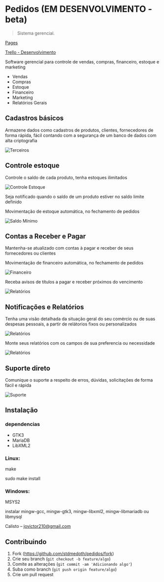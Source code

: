 # Pedidos (EM DESENVOLVIMENTO - beta) 
> Sistema gerencial.

[Pages](https://stdmedoth.github.io/pedidos/)

[Trello - Desenvolvimento](https://trello.com/b/kX1scIYM/pedidos-software-v1)


<p>Software gerencial para controle de vendas, compras, financeiro, estoque e marketing</p>
<ul>
<li>Vendas</li>
<li>Compras</li>
<li>Estoque</li>
<li>Financeiro</li>
<li>Marketing</li>
<li>Relatórios Gerais</li>
</ul>

## Cadastros básicos
<p>Armazene dados como cadastros de produtos, clientes, fornecedores de forma rápida, fácil contando com a segurança de um banco de dados com alta criptografia</p>

![Terceiros](data/screenshots/terceiros_screen.png)

## Controle estoque
<p>Controle o saldo de cada produto, tenha estoques ilimitados</p>

![Controle Estoque](data/screenshots/controle_saldo.png)

<p>Seja notificado quando o saldo de um produto estiver no saldo limite definido</p>
<p>Movimentação de estoque automática, no fechamento de pedidos</p>

![Saldo Mínimo](data/screenshots/aviso_saldo_minimo.png)


## Contas a Receber e Pagar
<p>Mantenha-se atualizado com contas à pagar e receber de seus fornecedores ou clientes</p>
<p>Movimentação de financeiro automática, no fechamento de pedidos</p>

![Financeiro](data/screenshots/titulo_a_receber.png)

<p>Receba avisos de títulos a pagar e receber próximos do vencimento</p>

![Relatórios](data/screenshots/notificacao_titulo_pagar.png)

## Notificações e Relatórios
<p>Tenha uma visão detalhada da situação geral do seu comércio ou de suas despesas pessoais, a partir de relátorios fixos ou personalizados</p>

![Relatórios](data/screenshots/relatorios.png)

<p>Monte seus relatórios com os campos de sua preferencia ou necessidade</p>

![Relatórios](data/screenshots/relat_estoque.png)

## Suporte direto
<p>Comunique o suporte a respeito de erros, dúvidas, solicitações de forma fácil e rápida</p>

![Suporte](data/screenshots/suporte_screen.png)

## Instalação

### dependencias
<ul>
<li>GTK3</li>
<li>MariaDB</li>
<li>LibXML2</li>
</ul>

<h3>Linux:</h3>
<p>make</p>
<p>sudo make install</p>
<h3>Windows:</h3>
<p>MSYS2</p>
<p>instalar mingw-gcc, mingw-gtk3, mingw-libxml2, mingw-libmariadb ou libmysql</p>

Calisto – jovictor210@gmail.com

## Contribuindo

1. Fork (<https://github.com/stdmedoth/pedidos/fork>)
2. Crie seu branch (`git checkout -b feature/algo`)
3. Comite as alterações (`git commit -am 'Adicionando algo'`)
4. Suba como branch (`git push origin feature/algo`)
5. Crie um pull request

